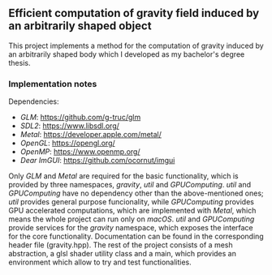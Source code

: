 ## Efficient computation of gravity field induced by an arbitrarily shaped object
This project implements a method for the computation of gravity induced
by an arbitrarily shaped body which I developed as my bachelor's degree
thesis.

### Implementation notes
Dependencies:
- *GLM*: https://github.com/g-truc/glm
- *SDL2*: https://www.libsdl.org/
- *Metal*: https://developer.apple.com/metal/
- *OpenGL*: https://opengl.org/
- *OpenMP*: https://www.openmp.org/
- *Dear ImGUI*: https://github.com/ocornut/imgui

Only *GLM* and *Metal* are required for the basic functionality, 
which is provided by three namespaces, *gravity*, *util* and *GPUComputing*.
*util* and *GPUComputing* have no dependency other than the
above-mentioned ones; *util* provides general purpose 
funcionality, while *GPUComputing* provides GPU accelerated 
computations, which are implemented with *Metal*, which means 
the whole project can run only on *macOS*.
*util* and *GPUComputing* provide services for the *gravity* namespace, which exposes the interface for the core functionality.
Documentation can be found in the corresponding header file
(gravity.hpp).
The rest of the project consists of a mesh abstraction, a 
glsl shader utility class and a main, which provides an environment
which allow to try and test functionalities.